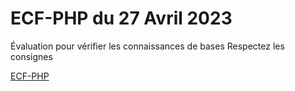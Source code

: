 # ECF-PHP du 27 Avril 2023
Évaluation pour vérifier les connaissances de bases
Respectez les consignes

[ECF-PHP](profile/Doc/ECF-PHP.pdf)&nbsp;&nbsp;
